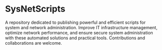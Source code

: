 # SysNetScripts
A repository dedicated to publishing powerful and efficient scripts for system and network administration. Improve IT infrastructure management, optimize network performance, and ensure secure system administration with these automated solutions and practical tools. Contributions and collaborations are welcome.
